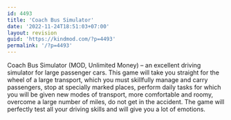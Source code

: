 ```yaml
---
id: 4493
title: 'Coach Bus Simulator'
date: '2022-11-24T18:51:03+07:00'
layout: revision
guid: 'https://kindmod.com/?p=4493'
permalink: '/?p=4493'
---
```


Coach Bus Simulator (MOD, Unlimited Money) – an excellent driving simulator for large passenger cars. This game will take you straight for the wheel of a large transport, which you must skillfully manage and carry passengers, stop at specially marked places, perform daily tasks for which you will be given new modes of transport, more comfortable and roomy, overcome a large number of miles, do not get in the accident. The game will perfectly test all your driving skills and will give you a lot of emotions.
